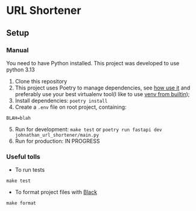 # URL Shortener



## Setup

### Manual

You need to have Python installed. This project was developed to use python 3.13

1. Clone this repository
2. This project uses Poetry to manage dependencies, see [how use it](https://python-poetry.org/docs/)
and preferably use your best virtualenv tool(I like to use [venv from builtin](https://docs.python.org/3/library/venv.html));
3. Install dependencies: `poetry install`
4. Create a `.env` file on root project, containing:
```
BLAH=blah
```

5. Run for development: `make test` or `poetry run fastapi dev johnathan_url_shortener/main.py`
6. Run for production: IN PROGRESS


### Useful tolls

- To run tests
```shell
make test
```

- To format project files with [Black](https://black.readthedocs.io/en/stable/)
```shell
make format
```
